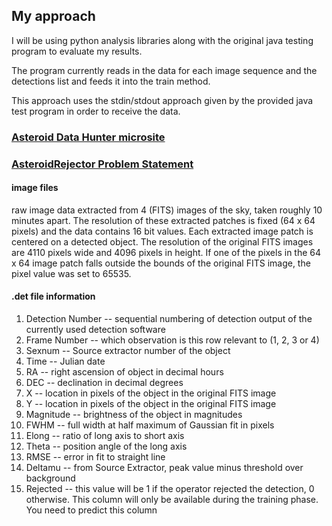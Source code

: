 ## My approach

I will be using python analysis libraries along with the original java testing program to evaluate my results.

The program currently reads in the data for each image sequence and the detections list and feeds it into the train method.

This approach uses the stdin/stdout approach given by the provided java test program in order to receive the data.


### [Asteroid Data Hunter microsite](http://www.topcoder.com/asteroids/asteroiddatahunter/)

### [AsteroidRejector Problem Statement](http://community.topcoder.com/longcontest/?module=ViewProblemStatement&rd=15948&pm=13093)

#### image files

raw image data extracted from 4 (FITS) images of the sky, taken roughly 10 minutes apart. The resolution of these extracted patches is fixed (64 x 64 pixels) and the data contains 16 bit values. Each extracted image patch is centered on a detected object. The resolution of the original FITS images are 4110 pixels wide and 4096 pixels in height. If one of the pixels in the 64 x 64 image patch falls outside the bounds of the original FITS image, the pixel value was set to 65535.

#### .det file information

1. Detection Number -- sequential numbering of detection output of the currently used detection software
2. Frame Number -- which observation is this row relevant to (1, 2, 3 or 4)
3. Sexnum -- Source extractor number of the object
4. Time -- Julian date
5. RA -- right ascension of object in decimal hours
6. DEC -- declination in decimal degrees
7. X -- location in pixels of the object in the original FITS image
8. Y -- location in pixels of the object in the original FITS image
9. Magnitude -- brightness of the object in magnitudes
10. FWHM -- full width at half maximum of Gaussian fit in pixels
11. Elong -- ratio of long axis to short axis
12. Theta -- position angle of the long axis
13. RMSE -- error in fit to straight line
14. Deltamu -- from Source Extractor, peak value minus threshold over background
15. Rejected -- this value will be 1 if the operator rejected the detection, 0 otherwise. This column will only be available during the training phase. You need to predict this column
